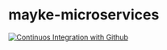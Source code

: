 # mayke-microservices
[![Continuos Integration with Github](https://github.com/mayke1996/mayke-microservices/actions/workflows/docker-publish.yml/badge.svg)](https://github.com/mayke1996/mayke-microservices/actions/workflows/docker-publish.yml)
